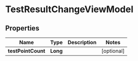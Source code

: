

# TestResultChangeViewModel


## Properties

| Name | Type | Description | Notes |
|------------ | ------------- | ------------- | -------------|
|**testPointCount** | **Long** |  |  [optional] |



